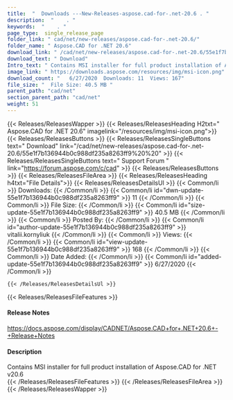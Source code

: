 ```yaml
---
title:  "  Downloads ---New-Releases-aspose.cad-for-.net-20.6 . " 
description:  "    . " 
keywords:  "    . " 
page_type:  single_release_page
folder_link: " cad/net/new-releases/aspose.cad-for-.net-20.6/"
folder_name: " Aspose.CAD for .NET 20.6"
download_link: " /cad/net/new-releases/aspose.cad-for-.net-20.6/55e1f7b136944b0c988df235a8263ff9"
download_text: " Download"
Intro_text: " Contains MSI installer for full product installation of Aspose.CAD for .NET v20...."
image_link: " https://downloads.aspose.com/resources/img/msi-icon.png"
download_count: "   6/27/2020  Downloads: 11  Views: 167"
file_size: "  File Size: 40.5 MB "
parent_path: "cad/net"
section_parent_path: "cad/net"
weight: 51 
---
```


{{< Releases/ReleasesWapper >}}
  {{< Releases/ReleasesHeading H2txt=" Aspose.CAD for .NET 20.6" imagelink="/resources/img/msi-icon.png">}}
  {{< Releases/ReleasesButtons >}}
    {{< Releases/ReleasesSingleButtons text=" Download" link="/cad/net/new-releases/aspose.cad-for-.net-20.6/55e1f7b136944b0c988df235a8263ff9%20%20" >}}
    {{< Releases/ReleasesSingleButtons text=" Support Forum " link="https://forum.aspose.com/c/cad" >}}
  {{< Releases/ReleasesButtons >}}
  {{< Releases/ReleasesFileArea >}}
    {{< Releases/ReleasesHeading h4txt="File Details">}}
    {{< Releases/ReleasesDetailsUl >}}
            {{< Common/li  >}} Downloads: {{< /Common/li >}} 
      {{< Common/li id="dwn-update-55e1f7b136944b0c988df235a8263ff9" >}} 11 {{< /Common/li >}} 
      {{< Common/li  >}} File Size: {{< /Common/li >}} 
      {{< Common/li id="size-update-55e1f7b136944b0c988df235a8263ff9" >}} 40.5 MB {{< /Common/li >}} 
      {{< Common/li  >}} Posted By: {{< /Common/li >}} 
      {{< Common/li id="author-update-55e1f7b136944b0c988df235a8263ff9" >}} vitalii.kornyliuk {{< /Common/li >}} 
      {{< Common/li  >}} Views: {{< /Common/li >}} 
      {{< Common/li id="view-update-55e1f7b136944b0c988df235a8263ff9" >}} 168 {{< /Common/li >}} 
      {{< Common/li  >}} Date Added: {{< /Common/li >}} 
      {{< Common/li id="added-update-55e1f7b136944b0c988df235a8263ff9" >}} 6/27/2020 {{< /Common/li >}} 

    {{< /Releases/ReleasesDetailsUl >}}

  {{< Releases/ReleasesFileFeatures >}}
      <h4>Release Notes</h4><div><a href="https://docs.aspose.com/display/CADNET/Aspose.CAD+for+.NET+20.6+-+Release+Notes">https://docs.aspose.com/display/CADNET/Aspose.CAD+for+.NET+20.6+-+Release+Notes</a></div><h4>Description</h4><div class="HTMLDescription">Contains MSI installer for full product installation of Aspose.CAD for .NET v20.6</div>
  {{< /Releases/ReleasesFileFeatures >}}
 {{< /Releases/ReleasesFileArea >}}
{{< /Releases/ReleasesWapper >}}


